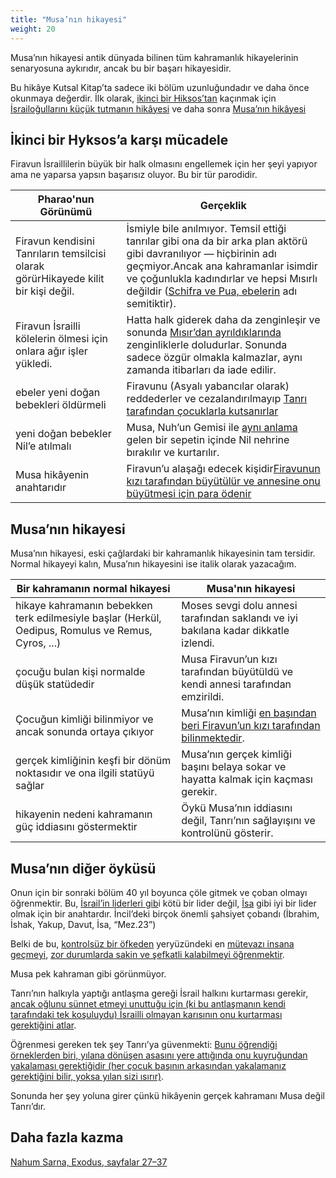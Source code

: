 ```yaml
---
title: "Musa’nın hikayesi"
weight: 20
---
```



Musa’nın hikayesi antik dünyada bilinen tüm kahramanlık hikayelerinin senaryosuna aykırıdır, ancak bu bir başarı hikayesidir.

Bu hikâye Kutsal Kitap’ta sadece iki bölüm uzunluğundadır ve daha önce okunmaya değerdir. İlk olarak, [ikinci bir Hiksos’tan](../../../../bible/exodus/expl/the-story-before-the-exodus) kaçınmak için [İsrailoğullarını küçük tutmanın hikâyesi](https://www.bibleserver.com/TR/M%C4%B1s%C4%B1rdan%20%C3%87%C4%B1k%C4%B1%C5%9F1) ve daha sonra [Musa’nın hikâyesi](https://www.bibleserver.com/TR/M%C4%B1s%C4%B1rdan%20%C3%87%C4%B1k%C4%B1%C5%9F2)


## İkinci bir Hyksos’a karşı mücadele

<a name="e6bc"></a>
Firavun İsraillilerin büyük bir halk olmasını engellemek için her şeyi yapıyor ama ne yaparsa yapsın başarısız oluyor. Bu bir tür parodidir.

| Pharao'nun Görünümü | Gerçeklik |
|---------------------|-----------|
| Firavun kendisini Tanrıların temsilcisi olarak görürHikayede kilit bir kişi değil. | İsmiyle bile anılmıyor. Temsil ettiği tanrılar gibi ona da bir arka plan aktörü gibi davranılıyor — hiçbirinin adı geçmiyor.Ancak ana kahramanlar isimdir ve çoğunlukla kadındırlar ve hepsi Mısırlı değildir ([Schifra ve Pua, ebelerin](https://www.bibleserver.com/TR/M%C4%B1s%C4%B1rdan%20%C3%87%C4%B1k%C4%B1%C5%9F1%3A15) adı semitiktir). |
| Firavun İsrailli kölelerin ölmesi için onlara ağır işler yükledi. | Hatta halk giderek daha da zenginleşir ve sonunda [Mısır’dan ayrıldıklarında ](https://www.bibleserver.com/TR/M%C4%B1s%C4%B1rdan%20%C3%87%C4%B1k%C4%B1%C5%9F12%3A35-36)zenginliklerle doludurlar. Sonunda sadece özgür olmakla kalmazlar, aynı zamanda itibarları da iade edilir. |
| ebeler yeni doğan bebekleri öldürmeli | Firavunu (Asyalı yabancılar olarak) reddederler ve cezalandırılmayıp [Tanrı tarafından çocuklarla kutsanırlar](https://www.bibleserver.com/TR/M%C4%B1s%C4%B1rdan%20%C3%87%C4%B1k%C4%B1%C5%9F1%3A21) |
| yeni doğan bebekler Nil’e atılmalı | Musa, Nuh’un Gemisi ile [aynı anlama](https://biblehub.com/hebrew/strongs_8392.htm) gelen bir sepetin içinde Nil nehrine bırakılır ve kurtarılır. |
| Musa hikâyenin anahtarıdır | Firavun’u alaşağı edecek kişidir[Firavunun kızı tarafından büyütülür ve annesine onu büyütmesi için para ödenir](https://www.bibleserver.com/TR/M%C4%B1s%C4%B1rdan%20%C3%87%C4%B1k%C4%B1%C5%9F2%3A5-10) |



## Musa’nın hikayesi

<a name="ae0c"></a>
Musa’nın hikayesi, eski çağlardaki bir kahramanlık hikayesinin tam tersidir. Normal hikayeyi kalın, Musa’nın hikayesini ise italik olarak yazacağım.

| Bir kahramanın normal hikayesi | Musa'nın hikayesi |
|--------------------------------|-------------------|
| hikaye kahramanın bebekken terk edilmesiyle başlar (Herkül, Oedipus, Romulus ve Remus, Cyros, ...) | Moses sevgi dolu annesi tarafından saklandı ve iyi bakılana kadar dikkatle izlendi. |
| çocuğu bulan kişi normalde düşük statüdedir | Musa Firavun’un kızı tarafından büyütüldü ve kendi annesi tarafından emzirildi. |
| Çocuğun kimliği bilinmiyor ve ancak sonunda ortaya çıkıyor | Musa’nın kimliği [en başından beri Firavun’un kızı tarafından bilinmektedir](https://www.bibleserver.com/TR/M%C4%B1s%C4%B1rdan%20%C3%87%C4%B1k%C4%B1%C5%9F2%3A6). |
| gerçek kimliğinin keşfi bir dönüm noktasıdır ve ona ilgili statüyü sağlar | Musa’nın gerçek kimliği başını belaya sokar ve hayatta kalmak için kaçması gerekir. |
| hikayenin nedeni kahramanın güç iddiasını göstermektir | Öykü Musa’nın iddiasını değil, Tanrı’nın sağlayışını ve kontrolünü gösterir. |



## Musa’nın diğer öyküsü

<a name="3d63"></a>
Onun için bir sonraki bölüm 40 yıl boyunca çöle gitmek ve çoban olmayı öğrenmektir. Bu, [İsrail’in liderleri gib](https://www.bibleserver.com/TR/Hezekiel34)i kötü bir lider değil, [İsa](https://www.bibleserver.com/TR/Yuhanna10) gibi iyi bir lider olmak için bir anahtardır. İncil’deki birçok önemli şahsiyet çobandı (İbrahim, İshak, Yakup, Davut, İsa, “Mez.23”)

Belki de bu, [kontrolsüz bir öfkeden](https://www.bibleserver.com/TR/M%C4%B1s%C4%B1rdan%20%C3%87%C4%B1k%C4%B1%C5%9F2%3A11-12) yeryüzündeki en [mütevazı insana geçmeyi](https://www.bibleserver.com/TR/%C3%87%C3%B6lde%20Say%C4%B1m12%3A3), [zor durumlarda sakin ve şefkatli kalabilmeyi öğrenmektir](https://www.bibleserver.com/TR/%C3%87%C3%B6lde%20Say%C4%B1m12).

Musa pek kahraman gibi görünmüyor.

Tanrı’nın halkıyla yaptığı antlaşma gereği İsrail halkını kurtarması gerekir, [ancak oğlunu sünnet etmeyi unuttuğu için (ki bu antlaşmanın kendi tarafındaki tek koşuluydu) İsrailli olmayan karısının onu kurtarması gerektiğini atlar](https://www.bibleserver.com/TR/M%C4%B1s%C4%B1rdan%20%C3%87%C4%B1k%C4%B1%C5%9F4%3A24-25).

Öğrenmesi gereken tek şey Tanrı’ya güvenmekti: [Bunu öğrendiği örneklerden biri, yılana dönüşen asasını yere attığında onu kuyruğundan yakalaması gerektiğidir (her çocuk başının arkasından yakalamanız gerektiğini bilir, yoksa yılan sizi ısırır)](https://www.bibleserver.com/TR/M%C4%B1s%C4%B1rdan%20%C3%87%C4%B1k%C4%B1%C5%9F4%3A2-5).

Sonunda her şey yoluna girer çünkü hikâyenin gerçek kahramanı Musa değil Tanrı’dır.

## Daha fazla kazma

[Nahum Sarna, Exodus, sayfalar 27–37](../../../../about/ressources/index.html#sarna_exo)




[](https://github.com/revelation-today/revelation-today/blob/main/exampleSite/content/docs/bible/exodus/expl/the-birth-of-moses.tr.md)
